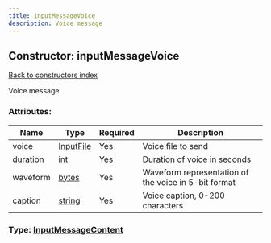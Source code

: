 ```yaml
---
title: inputMessageVoice
description: Voice message
---
```

## Constructor: inputMessageVoice  
[Back to constructors index](index.md)



Voice message

### Attributes:

| Name     |    Type       | Required | Description |
|----------|---------------|----------|-------------|
|voice|[InputFile](../types/InputFile.md) | Yes|Voice file to send|
|duration|[int](../types/int.md) | Yes|Duration of voice in seconds|
|waveform|[bytes](../types/bytes.md) | Yes|Waveform representation of the voice in 5-bit format|
|caption|[string](../types/string.md) | Yes|Voice caption, 0-200 characters|



### Type: [InputMessageContent](../types/InputMessageContent.md)


